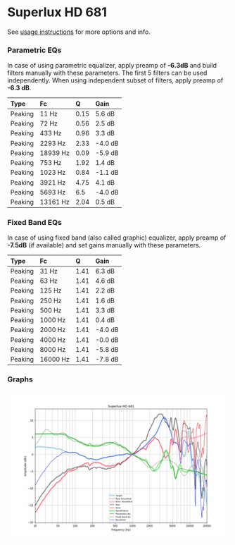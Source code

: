 # Superlux HD 681
See [usage instructions](https://github.com/jaakkopasanen/AutoEq#usage) for more options and info.

### Parametric EQs
In case of using parametric equalizer, apply preamp of **-6.3dB** and build filters manually
with these parameters. The first 5 filters can be used independently.
When using independent subset of filters, apply preamp of **-6.3 dB**.

| Type    | Fc       |    Q | Gain    |
|:--------|:---------|:-----|:--------|
| Peaking | 11 Hz    | 0.15 | 5.6 dB  |
| Peaking | 72 Hz    | 0.56 | 2.5 dB  |
| Peaking | 433 Hz   | 0.96 | 3.3 dB  |
| Peaking | 2293 Hz  | 2.33 | -4.0 dB |
| Peaking | 18939 Hz | 0.09 | -5.9 dB |
| Peaking | 753 Hz   | 1.92 | 1.4 dB  |
| Peaking | 1023 Hz  | 0.84 | -1.1 dB |
| Peaking | 3921 Hz  | 4.75 | 4.1 dB  |
| Peaking | 5693 Hz  | 6.5  | -4.0 dB |
| Peaking | 13161 Hz | 2.04 | 0.5 dB  |

### Fixed Band EQs
In case of using fixed band (also called graphic) equalizer, apply preamp of **-7.5dB**
(if available) and set gains manually with these parameters.

| Type    | Fc       |    Q | Gain    |
|:--------|:---------|:-----|:--------|
| Peaking | 31 Hz    | 1.41 | 6.3 dB  |
| Peaking | 63 Hz    | 1.41 | 4.6 dB  |
| Peaking | 125 Hz   | 1.41 | 2.2 dB  |
| Peaking | 250 Hz   | 1.41 | 1.6 dB  |
| Peaking | 500 Hz   | 1.41 | 3.3 dB  |
| Peaking | 1000 Hz  | 1.41 | 0.4 dB  |
| Peaking | 2000 Hz  | 1.41 | -4.0 dB |
| Peaking | 4000 Hz  | 1.41 | -0.0 dB |
| Peaking | 8000 Hz  | 1.41 | -5.8 dB |
| Peaking | 16000 Hz | 1.41 | -7.8 dB |

### Graphs
![](./Superlux%20HD%20681.png)
